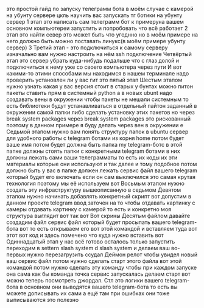 это простой гайд по запуску телеграмм бота в моём случае с камерой на убунту сервере
цкль научить вас запускать тг ботики на убунту сервер 
1 этап это написать сам телеграмм бот к примеруна вашем основном компьютереи запустить и попробовать что всё работает
2 этап это найти север это может быть что угоднно но в моём примере на него должно быть можно поставать линукс(в моём примере убунту сервер)
3 Третий этап - это подключиться к самому серверу изначально вам нужно настроить на нём ssh подключение
Четвёртый этап это сервер убрать куда-нибудь подальше что с глаз долой и подключиться к нему уже со своего компьютера через пути
И вот какими-то этими способами мы находимся в нашем терминале надо проверить установлен ли у вас гит это пятый этап
Шестым этапом нужно узнать какая у вас версия стоит в старых у бунтах можно питон пакеты ставить прям в системный python а в новых ubunt надо создавать вены в окружении чтобы пакеты не мешали системным то есть библиотеки будут устанавливаться в отдельный пайтон заданный в окружении самой папки либо сделать установку этих пакетов но через break system packages через break system packages это рискованный поэтому в данном примере я буду делать через вен в окружении е
Седьмой этапом нужно вам понять структуру папок в ubuntu сервер для удобного работы с telegram ботами из корня home потом будет ваше имя потом будет должна быть папка my telegram-ботс в этой папке должны стоять папки с конкретными telegram ботами в них должны лежать сами ваши телеграмматы то есть их коды их эти материалы которые они используют и так далее и тому подобное потом должно быть у вас в папке должен лежать сервис файл вашего telegram который будет его включать если он сам выключился это самая крутая технология поэтому мы её используем вот
Восьмым этапом нужно создать эту инфраструктуру вышеописанную в седьмом
Девятом этапом нужно начинать добавлять конкретный скрипт вот допустим в данном проекте telegram ввод заточен на то чтобы отдавать картинку с камеры отдавать картинку с камерой то есть и конкретно моя структура выглядит вот так вот
Вот скрины
Десятым файлом давайте создадим файл сервис файл который будет просыпать вашего telegram-бота вот то есть открываем его вот этой командой и вставляем туда вот этот вот код и здесь помечено что куда нужно вставить вот
Одиннадцатый этап у нас всё готово осталось только запустить переходим в settern slash system d slash system и делаем ваш во-первых нужно перезагрузить ссудал Деймон релот чтобы увидел новый ваш сервис файл потом нужно сделать старт этого файла вот этой командой потом нужно сделать эту команду чтобы при каждом запуске она сама как бы команда точка сервис запускалась делаем старт вот можно теперь посмотреть джордал. Cтл это логики вашего telegram-бота в основном они выводятся вашего telegram-бота то есть вы можете дописывать их сами а ещё там при ошибках они тоже выписываются это полезно
